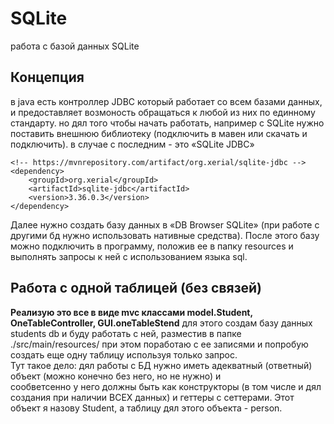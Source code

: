 # SQLite

работа с базой данных SQLite

## Концепция
в java есть контроллер JDBC который работает со всем базами данных, и предоставляет возмоность обращаться к любой из 
них по единному стандарту. 
но дял того чтобы начать работать, например с SQLite нужно поставить внешнюю библиотеку (подключить в мавен или 
скачать и подключить). в случае с последним - это «SQLite JDBC»
```
<!-- https://mvnrepository.com/artifact/org.xerial/sqlite-jdbc -->
<dependency>
    <groupId>org.xerial</groupId>
    <artifactId>sqlite-jdbc</artifactId>
    <version>3.36.0.3</version>
</dependency>

```
Далее нужно создать базу данных в «DB Browser SQLite» (при работе с другими бд нужно использовать нативные средства).
После этого базу можно подключить в программу, положив ее в папку resources и выполнять запросы к ней с использованием языка sql.

## Работа с одной таблицей (без связей)
**Реализую это все в виде mvc классами model.Student, OneTableController, GUI.oneTableStend**
для этого создам базу данных students db и буду работать с ней, разместив в папке ./src/main/resources/ при этом поработаю с ее записями и попробую создать еще одну таблицу используя только запрос.   
Тут такое дело: дял работы с БД нужно иметь адекватный (ответный) объект (можно конечно без него, но не нужно) и  
сообветсенно у него должны быть как конструкторы (в том числе и дял создания при наличии ВСЕХ данных) и геттеры с сеттерами. Этот 
объект я назову Student, а таблицу дял этого объекта - person.



